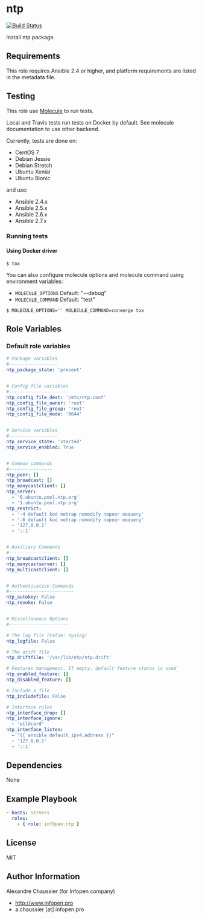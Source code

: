 # ntp

[![Build Status](https://travis-ci.org/infOpen/ansible-role-ntp.svg?branch=master)](https://travis-ci.org/infOpen/ansible-role-ntp)

Install ntp package.

## Requirements

This role requires Ansible 2.4 or higher,
and platform requirements are listed in the metadata file.

## Testing

This role use [Molecule](https://github.com/metacloud/molecule/) to run tests.

Local and Travis tests run tests on Docker by default.
See molecule documentation to use other backend.

Currently, tests are done on:
- CentOS 7
- Debian Jessie
- Debian Stretch
- Ubuntu Xenial
- Ubuntu Bionic

and use:
- Ansible 2.4.x
- Ansible 2.5.x
- Ansible 2.6.x
- Ansible 2.7.x

### Running tests

#### Using Docker driver

```
$ tox
```

You can also configure molecule options and molecule command using environment variables:
* `MOLECULE_OPTIONS` Default: "--debug"
* `MOLECULE_COMMAND` Default: "test"

```
$ MOLECULE_OPTIONS='' MOLECULE_COMMAND=converge tox
```

## Role Variables

### Default role variables

``` yaml
# Package variables
#------------------
ntp_package_state: 'present'


# Config file variables
#----------------------
ntp_config_file_dest: '/etc/ntp.conf'
ntp_config_file_owner: 'root'
ntp_config_file_group: 'root'
ntp_config_file_mode: '0644'


# Service variables
#------------------
ntp_service_state: 'started'
ntp_service_enabled: True


# Common commands
#----------------
ntp_peer: []
ntp_broadcast: []
ntp_manycastclient: []
ntp_server:
  - '0.ubuntu.pool.ntp.org'
  - '1.ubuntu.pool.ntp.org'
ntp_restrict:
  - '-4 default kod notrap nomodify nopeer noquery'
  - '-6 default kod notrap nomodify nopeer noquery'
  - '127.0.0.1'
  - '::1'


# Auxiliary Commands
#-------------------
ntp_broadcastclient: []
ntp_manycastserver: []
ntp_multicastclient: []


# Authentication Commands
#------------------------
ntp_autokey: False
ntp_revoke: False


# Miscellaneous Options
#----------------------

# The log file (False: syslog)
ntp_logfile: False

# The drift file
ntp_driftfile: '/var/lib/ntp/ntp.drift'

# Features management. If empty, default feature status is used
ntp_enabled_feature: []
ntp_disabled_feature: []

# Include a file
ntp_includefile: False

# Interface rules
ntp_interface_drop: []
ntp_interface_ignore:
  - 'wildcard'
ntp_interface_listen:
  - "{{ ansible_default_ipv4.address }}"
  - '127.0.0.1'
  - '::1'
```

## Dependencies

None

## Example Playbook

``` yaml
- hosts: servers
  roles:
    - { role: infOpen.ntp }
```

## License

MIT

## Author Information

Alexandre Chaussier (for Infopen company)
- http://www.infopen.pro
- a.chaussier [at] infopen.pro
